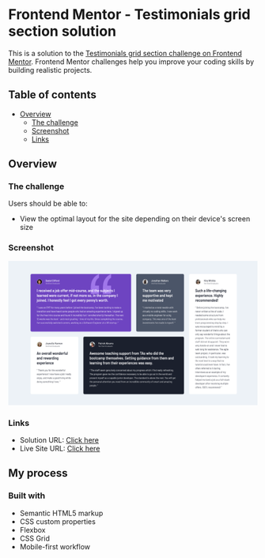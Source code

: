 # Frontend Mentor - Testimonials grid section solution

This is a solution to the [Testimonials grid section challenge on Frontend Mentor](https://www.frontendmentor.io/challenges/testimonials-grid-section-Nnw6J7Un7). Frontend Mentor challenges help you improve your coding skills by building realistic projects.

## Table of contents

- [Overview](#overview)
  - [The challenge](#the-challenge)
  - [Screenshot](#screenshot)
  - [Links](#links)

## Overview

### The challenge

Users should be able to:

- View the optimal layout for the site depending on their device's screen size

### Screenshot

![](./screenshot.jpg)

### Links

- Solution URL: [Click here](https://github.com/kareemsakr/fe-challenge-7)
- Live Site URL: [Click here](https://kareemsakr.github.io/fe-challenge-7/)

## My process

### Built with

- Semantic HTML5 markup
- CSS custom properties
- Flexbox
- CSS Grid
- Mobile-first workflow
